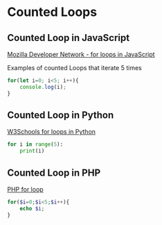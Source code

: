 # Counted Loops

## Counted Loop in JavaScript

[Mozilla Developer Network - for loops in JavaScript](https://developer.mozilla.org/en-US/docs/Web/JavaScript/Reference/Statements/for)

Examples of counted Loops that iterate 5 times

```javascript
for(let i=0; i<5; i++){
    console.log(i);
}
```

## Counted Loop in Python

[W3Schools for loops in Python](https://www.w3schools.com/python/python_for_loops.asp)

```python
for i in range(5):
    print(i)
```

## Counted Loop in PHP

[PHP for loop](https://www.w3schools.com/php/php_looping_for.asp)

```php
for($i=0;$i<5;$i++){
    echo $i;
}
```
